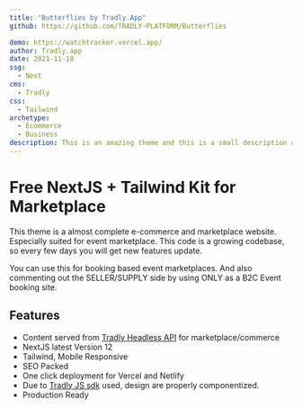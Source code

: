 ```yaml
---
title: "Butterflies by Tradly.App"
github: https://github.com/TRADLY-PLATFORM/Butterflies

demo: https://watchtracker.vercel.app/ 
author: Tradly.app
date: 2021-11-18
ssg:
  - Next
cms:
  - Tradly
css: 
  - Tailwind
archetype: 
  - Ecommerce
  - Business
description: This is an amazing theme and this is a small description about it!
---
```


# Free NextJS + Tailwind Kit for Marketplace

This theme is a almost complete e-commerce and marketplace website. Especially suited for event marketplace. This code is a growing codebase, so every few days you will get new features update.

You can use this for booking based event marketplaces. And also commenting out the SELLER/SUPPLY side by using ONLY as a B2C Event booking site.

## Features

- Content served from [Tradly Headless API](https://tradly.app) for marketplace/commerce
- NextJS latest Version 12
- Tailwind, Mobile Responsive
- SEO Packed
- One click deployment for Vercel and Netlify
- Due to [Tradly JS sdk](https://www.npmjs.com/package/tradly) used, design are properly componentized.
- Production Ready 
